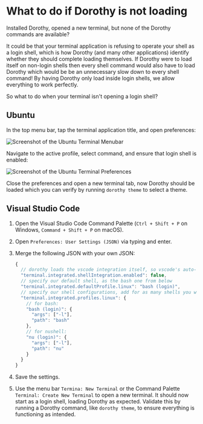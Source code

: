 # What to do if Dorothy is not loading

Installed Dorothy, opened a new terminal, but none of the Dorothy commands are available?

It could be that your terminal application is refusing to operate your shell as a login shell, which is how Dorothy (and many other applications) identify whether they should complete loading themselves. If Dorothy were to load itself on non-login shells then every shell command would also have to load Dorothy which would be be an unnecessary slow down to every shell command! By having Dorothy only load inside login shells, we allow everything to work perfectly.

So what to do when your terminal isn't opening a login shell?

## Ubuntu

In the top menu bar, tap the terminal application title, and open preferences:

![Screenshot of the Ubuntu Terminal Menubar](https://github.com/bevry/dorothy/blob/master/docs/assets/login-shell-ubuntu-menubar.png?raw=true)

Navigate to the active profile, select command, and ensure that login shell is enabled:

![Screenshot of the Ubuntu Terminal Preferences](https://github.com/bevry/dorothy/blob/master/docs/assets/login-shell-ubuntu-preferences.png?raw=true)

Close the preferences and open a new terminal tab, now Dorothy should be loaded which you can verify by running `dorothy theme` to select a theme.

## Visual Studio Code

1. Open the Visual Studio Code Command Palette (`Ctrl + Shift + P` on Windows, `Command + Shift + P` on macOS).

2. Open `Preferences: User Settings (JSON)` via typing and enter.

3. Merge the following JSON with your own JSON:
    
    ```javascript
    {
      // dorothy loads the vscode integration itself, so vscode's auto-detection should be disabled
      "terminal.integrated.shellIntegration.enabled": false,
      // specify our default shell, as the bash one from below
      "terminal.integrated.defaultProfile.linux": "bash (login)",
      // specify our shell configurations, add for as many shells you wish to use
      "terminal.integrated.profiles.linux": {
        // for bash:
        "bash (login)": {
          "args": ["-l"],
          "path": "bash"
        },
        // for nushell:
        "nu (login)": {
          "args": ["-l"],
          "path": "nu"
        }
      }
    }
    ```

5. Save the settings.

6. Use the menu bar `Termina: New Terminal` or the Command Palette `Terminal: Create New Terminal` to open a new terminal. It should now start as a login shell, loading Dorothy as expected. Validate this by running a Dorothy command, like `dorothy theme`, to ensure everything is functioning as intended.
